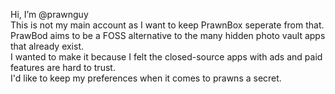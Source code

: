 Hi, I’m @prawnguy  
This is not my main account as I want to keep PrawnBox seperate from that.  
PrawBod aims to be a FOSS alternative to the many hidden photo vault apps that already exist.  
I wanted to make it because I felt the closed-source apps with ads and paid features are hard to trust.  
I'd like to keep my preferences when it comes to prawns a secret.  
